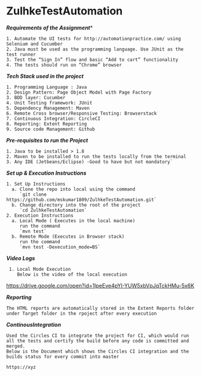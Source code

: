 # ZulhkeTestAutomation

***Requirements of the Assignment****
```
1. Automate the UI tests for http://automationpractice.com/ using Selenium and Cucumber 
2. Java must be used as the programming language. Use JUnit as the test runner
3. Test the “Sign In” flow and basic “Add to cart” functionality
4. The tests should run on “Chrome” browser

```



***Tech Stack used in the project***
```
1. Programming Language : Java
2. Design Pattern: Page Object Model with Page Factory
3. BDD layer: Cucumber
4. Unit Testing framework: JUnit
5. Dependency Management: Maven
6. Remote Cross browser/Responsive Testing: Browserstack
7. Continuous Integration: CircleCI
8. Reporting: Extent Reporting
9. Source code Management: Github
```
***Pre-requisites to run the Project***
```
1. Java to be installed > 1.8
2. Maven to be installed to run the tests locally from the terminal
3. Any IDE (Jetbeans/Eclipse) -Good to have but not mandatory`
```

***Set up & Execution Instructions***
```
1. Set Up Instructions
  a. Clone the repo into local using the command
     `git clone https://github.com/mskumar1809/ZulhkeTestAutomation.git`
  b. Change directory into the root of the project
     `cd ZulhkeTestAutomation`  
2. Execution Instructions
  a. Local Mode ( Executes in the local machine)
     run the command 
     `mvn test`    
  b. Remote Mode (Executes in Browser stack)
     run the command 
     `mvn test -Dexecution_mode=BS`
```

***Video Logs***
```
 1. Local Mode Execution
    Below is the video of the local execution
 ```
   https://drive.google.com/open?id=1lpeEve4pYI-YUW5xbVpJqTckHMu-5x6K
 

***Reporting***
```
The HTML reports are automatically stored in the Extent Reports folder under Target folder in the rpoject after every execution
``` 

***ContinousIntegration***
```
Used the Circles CI to integrate the project for CI, which would run all the tests and certify the build before any code is committed and merged.
Below is the Document which shows the Circles CI integration and the builds status for every commit into master

https://xyz
```



